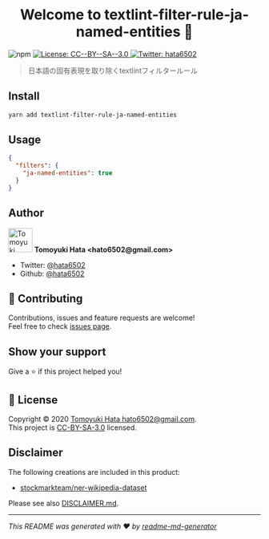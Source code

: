 <h1 align="center">Welcome to textlint-filter-rule-ja-named-entities 👋</h1>
<p>
  <img alt="npm" src="https://img.shields.io/npm/v/textlint-filter-rule-ja-named-entities" />
  <a href="#" target="_blank">
    <img alt="License: CC--BY--SA--3.0" src="https://img.shields.io/badge/License-CC--BY--SA--3.0-yellow.svg" />
  </a>
  <a href="https://twitter.com/hata6502" target="_blank">
    <img alt="Twitter: hata6502" src="https://img.shields.io/twitter/follow/hata6502.svg?style=social" />
  </a>
</p>

> 日本語の固有表現を取り除くtextlintフィルタールール

## Install

```sh
yarn add textlint-filter-rule-ja-named-entities
```

## Usage

```json
{
  "filters": {
    "ja-named-entities": true
  }
}
```

## Author

<p>
  <img alt="Tomoyuki Hata" src="https://avatars.githubusercontent.com/hata6502" width="48" />
  <b>Tomoyuki Hata &lt;hato6502@gmail.com&gt;</b>
</p>

- Twitter: [@hata6502](https://twitter.com/hata6502)
- Github: [@hata6502](https://github.com/hata6502)

## 🤝 Contributing

Contributions, issues and feature requests are welcome!<br />Feel free to check [issues page](https://github.com/hata6502/textlint-filter-rule-ja-named-entities/issues).

## Show your support

Give a ⭐️ if this project helped you!

## 📝 License

Copyright © 2020 [Tomoyuki Hata <hato6502@gmail.com>](https://github.com/hata6502).<br />
This project is [CC-BY-SA-3.0](https://github.com/hata6502/textlint-filter-rule-ja-named-entities/blob/master/LICENSE) licensed.

## Disclaimer

The following creations are included in this product:

- [stockmarkteam/ner-wikipedia-dataset](https://github.com/stockmarkteam/ner-wikipedia-dataset)

Please see also [DISCLAIMER.md](https://github.com/hata6502/textlint-filter-rule-ja-named-entities/blob/master/DISCLAIMER.md).

---

_This README was generated with ❤️ by [readme-md-generator](https://github.com/kefranabg/readme-md-generator)_
